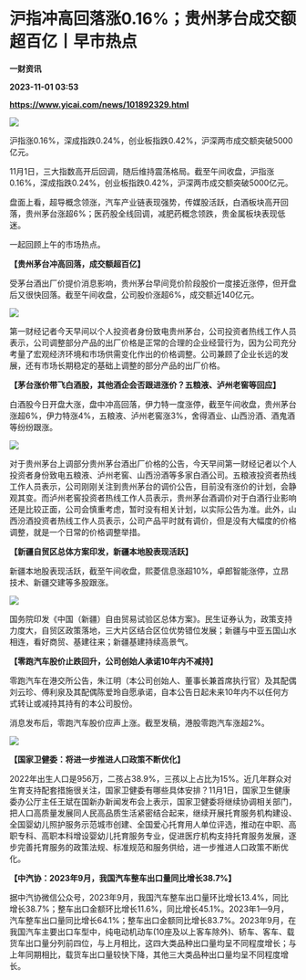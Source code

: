 # 沪指冲高回落涨0.16%；贵州茅台成交额超百亿丨早市热点
**一财资讯**

**2023-11-01 03:53**

**https://www.yicai.com/news/101892329.html**

![](https://imgcdn.yicai.com/uppics/slides/2023/11/40503a24ca2d659cbdc28ac5b2bc82ee.jpg)

沪指涨0.16%，深成指跌0.24%，创业板指跌0.42%，沪深两市成交额突破5000亿元。

11月1日，三大指数高开后回调，随后维持震荡格局。截至午间收盘，沪指涨0.16%，深成指跌0.24%，创业板指跌0.42%，沪深两市成交额突破5000亿元。

盘面上看，超导概念领涨，汽车产业链表现强势，传媒股活跃，白酒板块高开回落，贵州茅台涨超6%；医药股全线回调，减肥药概念领跌，贵金属板块表现低迷。

一起回顾上午的市场热点。

**【贵州茅台冲高回落，成交额超百亿】**

受茅台酒出厂价提价消息影响，贵州茅台早间竞价阶段股价一度接近涨停，但开盘后又很快回落。截至午间收盘，公司股价涨超6%，成交额近140亿元。

![](https://imgcdn.yicai.com/uppics/images/2023/11/ef4dce1ef223965bf4c248daf1972db5.jpg)

第一财经记者今天早间以个人投资者身份致电贵州茅台，公司投资者热线工作人员表示，公司调整部分产品的出厂价格是正常的合理的企业经营行为，因为公司充分考量了宏观经济环境和市场供需变化作出的价格调整。公司兼顾了企业长远的发展，还有市场长期稳定的基础上调整的部分产品的出厂价格。

**【茅台涨价带飞白酒股，其他酒企会否跟进涨价？五粮液、泸州老窖等回应】**

白酒股今日开盘大涨，盘中冲高回落，伊力特一度涨停，截至午间收盘，贵州茅台涨超6%，伊力特涨4%，五粮液、泸州老窖涨3%，舍得酒业、山西汾酒、酒鬼酒等纷纷跟涨。

![](https://imgcdn.yicai.com/uppics/images/2023/11/2135875719e78e9eea1e26dd0b992133.jpg)

对于贵州茅台上调部分贵州茅台酒出厂价格的公告，今天早间第一财经记者以个人投资者身份致电五粮液、泸州老窖、山西汾酒等多家白酒公司。五粮液投资者热线工作人员表示，公司刚刚关注到贵州茅台的调价公告，目前没有涨价的计划，会静观其变。而泸州老窖投资者热线工作人员表示，贵州茅台酒调价对于白酒行业影响还是比较正面，公司会慎重考虑，暂时没有相关计划，以实际公告为准。此外，山西汾酒投资者热线工作人员表示，公司产品平时就有调价，但是没有大幅度的价格调整，就是一个日常的价格调整举措。

**【新疆自贸区总体方案印发，新疆本地股表现活跃】**

新疆本地股表现活跃，截至午间收盘，熙菱信息涨超10%，卓郎智能涨停，立昂技术、新疆交建等多股跟涨。

![](https://imgcdn.yicai.com/uppics/images/2023/11/885fd2023199909bd5dfa89a84fbcb02.jpg)

国务院印发《中国（新疆）自由贸易试验区总体方案》。民生证券认为，政策支持力度大，自贸区政策落地，三大片区结合区位优势错位发展；新疆与中亚五国山水相连，看好商贸、基建往来；新疆基建持续高景气。

**【零跑汽车股价止跌回升，公司创始人承诺10年内不减持】**

零跑汽车在港交所公告，朱江明（本公司创始人、董事长兼首席执行官）及其配偶刘云珍、傅利泉及其配偶陈爱玲自愿承诺，自本公告日起未来10年内不以任何方式转让或减持其持有的本公司股份。

消息发布后，零跑汽车股价应声上涨。截至发稿，港股零跑汽车涨超2%。

![](https://imgcdn.yicai.com/uppics/images/2023/11/9296d5f2cb952c0a2fc2984c83b89ca4.jpg)

**【国家卫健委：将进一步推进人口政策不断优化】**

2022年出生人口是956万，二孩占38.9%，三孩以上占比为15%。近几年群众对生育支持配套措施很关注，国家卫健委有哪些具体安排？11月1日，国家卫生健康委办公厅主任王斌在国新办新闻发布会上表示，国家卫健委将继续协调相关部门，把人口高质量发展同人民高品质生活紧密结合起来，继续开展托育服务机构建设、全国婴幼儿照护服务示范城市创建、全国爱心托育用人单位评选，推动在中职、高职专科、高职本科增设婴幼儿托育服务专业，促进医疗机构支持托育服务发展，逐步完善托育服务的政策法规、标准规范和服务供给，进一步推进人口政策不断优化。

**【中汽协：2023年9月，我国汽车整车出口量同比增长38.7%】**

据中汽协微信公众号，2023年9月，我国汽车整车出口量环比增长13.4%，同比增长38.7%；整车出口金额环比增长11.6%，同比增长45.1%。2023年1—9月，汽车整车出口量同比增长64.1%；整车出口金额同比增长83.7%。2023年9月，在我国汽车主要出口车型中，纯电动机动车(10座及以上客车除外)、轿车、客车、载货车出口量分列前四位，与上月相比，这四大类品种出口量均呈不同程度增长；与上年同期相比，载货车出口量较快下降，其他三大类品种出口量均呈不同程度增长。